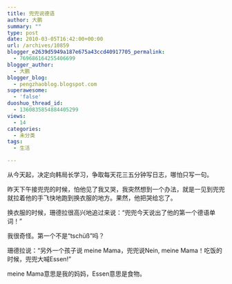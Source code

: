 ```yaml
---
title: 兜兜说德语
author: 大鹏
summary: ""
type: post
date: 2010-03-05T16:42:00+00:00
url: /archives/10859
blogger_e2639d5949a187e675a43ccd40917705_permalink:
  - 769686164255406699
blogger_author:
  - 大鹏
blogger_blog:
  - pengzhaoblog.blogspot.com
superawesome:
  - 'false'
duoshuo_thread_id:
  - 1360835854884405299
views:
  - 14
categories:
  - 未分类
tags:
  - 生活

---
```

从今天起，决定向韩局长学习，争取每天花三五分钟写日志，哪怕只写一句。

昨天下午接兜兜的时候，怕他见了我又哭，我突然想到一个办法，就是一见到兜兜就拉着他的手飞快地跑到换衣服的地方。果然，他把哭给忘了。

换衣服的时候，珊德拉很高兴地追过来说：“兜兜今天说出了他的第一个德语单词！”

我很奇怪。第一个不是“tschüß”吗？

珊德拉说：“另外一个孩子说 meine Mama，兜兜说Nein, meine Mama！吃饭的时候，兜兜大喊Essen!”

meine Mama意思是我的妈妈，Essen意思是食物。
